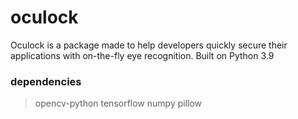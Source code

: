# oculock

Oculock is a package made to help developers quickly secure their applications with on-the-fly eye recognition. Built on Python 3.9

### dependencies

> opencv-python
> tensorflow
> numpy
> pillow
